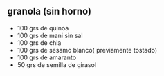 
## granola (sin horno)

- 100 grs de quinoa
- 100 grs de mani sin sal
- 100 grs de chia
- 100 grs de sesamo blanco( previamente tostado)
- 100 grs de amaranto
- 50  grs de semilla de girasol
